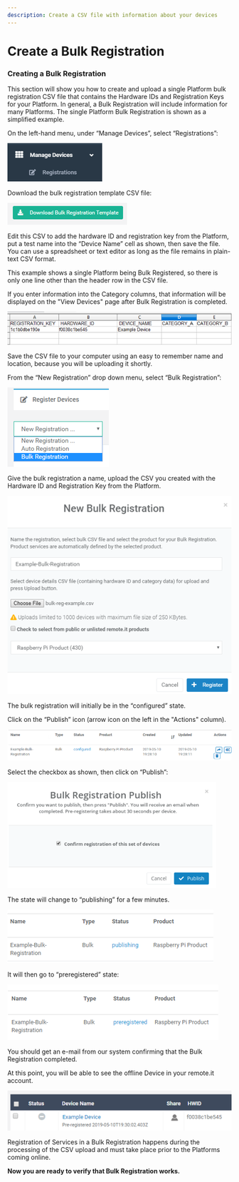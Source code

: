 ```yaml
---
description: Create a CSV file with information about your devices
---
```


# Create a Bulk Registration

### **Creating a Bulk Registration**

This section will show you how to create and upload a single Platform bulk registration CSV file that contains the Hardware IDs and Registration Keys for your Platform.  In general, a Bulk Registration will include information for many Platforms.  The single Platform Bulk Registration is shown as a simplified example.

On the left-hand menu, under “Manage Devices”, select “Registrations”:

![](../../.gitbook/assets/image%20%28202%29.png)

Download the bulk registration template CSV file:

![](../../.gitbook/assets/image%20%28103%29.png)

Edit this CSV to add the hardware ID and registration key from the Platform, put a test name into the “Device Name” cell as shown, then save the file.  You can use a spreadsheet or text editor as long as the file remains in plain-text CSV format.

This example shows a single Platform being Bulk Registered, so there is only one line other than the header row in the CSV file.

If you enter information into the Category columns, that information will be displayed on the "View Devices" page after Bulk Registration is completed.

![](../../.gitbook/assets/image%20%28191%29.png)

Save the CSV file to your computer using an easy to remember name and location, because you will be uploading it shortly.

From the “New Registration” drop down menu, select “Bulk Registration”:

![](../../.gitbook/assets/image%20%2844%29.png)

Give the bulk registration a name, upload the CSV you created with the Hardware ID and Registration Key from the Platform.

![](../../.gitbook/assets/image%20%28170%29.png)

The bulk registration will initially be in the “configured” state.  

Click on the “Publish” icon \(arrow icon on the left in the "Actions" column\).

![](../../.gitbook/assets/image%20%28208%29.png)

Select the checkbox as shown, then click on “Publish”:

![](../../.gitbook/assets/image%20%28114%29.png)

The state will change to “publishing” for a few minutes.

![](../../.gitbook/assets/image%20%2899%29.png)

It will then go to “preregistered” state:

![](../../.gitbook/assets/image%20%28153%29.png)

You should get an e-mail from our system confirming that the Bulk Registration completed.

At this point, you will be able to see the offline Device in your remote.it account.  

![](../../.gitbook/assets/image%20%2883%29.png)

Registration of Services in a Bulk Registration happens during the processing of the CSV upload and must take place prior to the Platforms coming online.

**Now you are ready to verify that Bulk Registration works.**  


